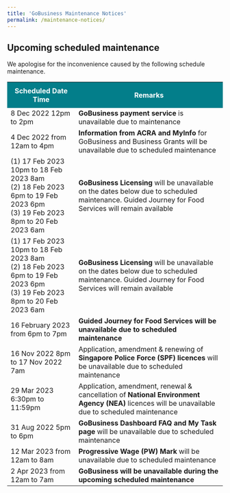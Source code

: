 ```yaml
---
title: 'GoBusiness Maintenance Notices'
permalink: /maintenance-notices/
---
```


## Upcoming scheduled maintenance

We apologise for the inconvenience caused by the following schedule maintenance.

<table>
<tr>
<th style='padding: 10px; background-color: #037E8A; color: #FFFFFF;'><b>Scheduled Date Time</b></th>
<th style='padding: 10px; background-color: #037E8A; color: #FFFFFF;'><b>Remarks</b></th>
</tr>
<tr>
<td>8 Dec 2022 12pm to 2pm</td>
<td><b>GoBusiness payment service</b> is unavailable due to maintenance</td>
</tr>
<tr>
<td>4 Dec 2022 from 12am to 4pm</td>
<td><b>Information from ACRA and MyInfo</b> for GoBusiness and Business Grants will be unavailable due to scheduled maintenance</td>
</tr>
<tr>
<td>(1) 17 Feb 2023 10pm to 18 Feb 2023 8am<br>(2) 18 Feb 2023 6pm to 19 Feb 2023 6pm<br>(3) 19 Feb 2023 8pm to 20 Feb 2023 6am</td>
<td><b>GoBusiness Licensing</b> will be unavailable on the dates below due to scheduled maintenance. Guided Journey for Food Services will remain available</td>
</tr>
<tr>
<td>(1) 17 Feb 2023 10pm to 18 Feb 2023 8am<br>(2) 18 Feb 2023 6pm to 19 Feb 2023 6pm<br>(3) 19 Feb 2023 8pm to 20 Feb 2023 6am</td>
<td><b>GoBusiness Licensing</b> will be unavailable on the dates below due to scheduled maintenance. Guided Journey for Food Services will remain available</td>
</tr>
<tr>
<td>16 February 2023 from 6pm to 7pm</td>
<td><b>Guided Journey for Food Services<b> will be unavailable due to scheduled maintenance</td>
</tr>
<tr>
<td>16 Nov 2022 8pm to 17 Nov 2022 7am</td>
<td>Application, amendment & renewing of <b>Singapore Police Force (SPF) licences</b> will be unavailable due to scheduled maintenance</td>
</tr>
<tr>
<td>29 Mar 2023 6:30pm to 11:59pm</td>
<td>Application, amendment, renewal & cancellation of <b>National Environment Agency (NEA)</b> licences will be unavailable due to scheduled maintenance</td>
</tr>
<tr>
<td>31 Aug 2022 5pm to 6pm</td>
<td><b>GoBusiness Dashboard FAQ and My Task page</b> will be unavailable due to scheduled maintenance</td>
</tr>
<tr>
<td>12 Mar 2023 from 12am to 8am</td>
<td><b>Progressive Wage (PW) Mark</b> will be unavailable due to scheduled maintenance</td>
</tr>
<tr>
<td>2 Apr 2023 from 12am to 7am</td>
<td><b>GoBusiness will be unavailable during the upcoming scheduled maintenance</b></td>
</tr>
</table>

<script src="/jquery/jquery.min.js"></script>
<script src="/jquery/resize-tables.js"></script>
